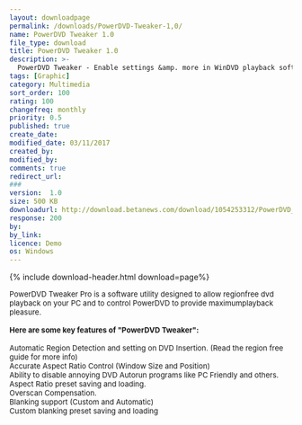 ```yaml
---
layout: downloadpage
permalink: /downloads/PowerDVD-Tweaker-1,0/
name: PowerDVD Tweaker 1.0
file_type: download
title: PowerDVD Tweaker 1.0
description: >-
  PowerDVD Tweaker - Enable settings &amp. more in WinDVD playback software
tags: [Graphic]
category: Multimedia
sort_order: 100
rating: 100
changefreq: monthly
priority: 0.5
published: true
create_date: 
modified_date: 03/11/2017
created_by: 
modified_by: 
comments: true
redirect_url: 
### 
version:  1.0
size: 500 KB
downloadurl: http://download.betanews.com/download/1054253312/PowerDVD_Tweaker_1.0_Demo.exe
response: 200
by: 
by_link: 
licence: Demo 
os: Windows
---
```


{% include download-header.html download=page%}

<p style="fix-download-text !important">
<p><font size="2">PowerDVD Tweaker Pro is a software utility designed to allow regionfree dvd playback on your PC and to control PowerDVD to provide maximumplayback pleasure. <br />
<br />
<span><strong>Here </strong><strong>are some key features of "PowerDVD Tweaker":</strong></span><br />
<br />
Automatic Region Detection and setting on DVD Insertion. (Read the region free guide for more info) <br />
Accurate Aspect Ratio Control (Window Size and Position) <br />
Ability to disable annoying DVD Autorun programs like PC Friendly and others. <br />
Aspect Ratio preset saving and loading. <br />
Overscan Compensation. <br />
Blanking support (Custom and Automatic) <br />
Custom blanking preset saving and loading</font></p></p>
